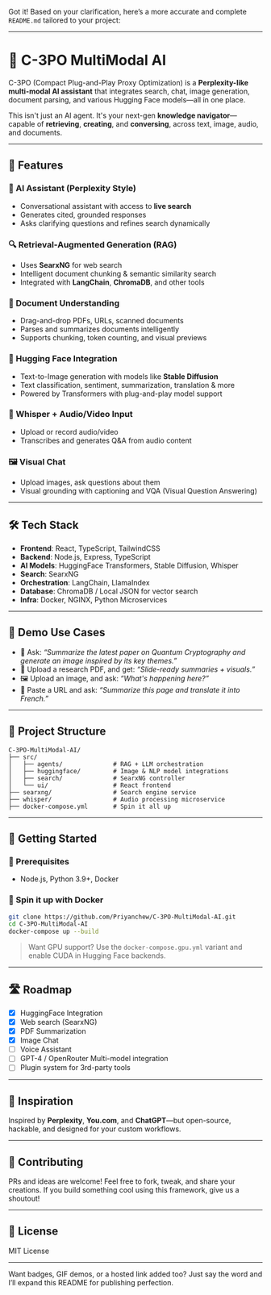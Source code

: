 Got it! Based on your clarification, here’s a more accurate and complete `README.md` tailored to your project:

---

# 🤖 C-3PO MultiModal AI

C-3PO (Compact Plug-and-Play Proxy Optimization) is a **Perplexity-like multi-modal AI assistant** that integrates search, chat, image generation, document parsing, and various Hugging Face models—all in one place.

This isn't just an AI agent. It's your next-gen **knowledge navigator**—capable of **retrieving**, **creating**, and **conversing**, across text, image, audio, and documents.

---

## 🚀 Features

### 🧠 AI Assistant (Perplexity Style)
- Conversational assistant with access to **live search**
- Generates cited, grounded responses
- Asks clarifying questions and refines search dynamically

### 🔍 Retrieval-Augmented Generation (RAG)
- Uses **SearxNG** for web search
- Intelligent document chunking & semantic similarity search
- Integrated with **LangChain**, **ChromaDB**, and other tools

### 🧾 Document Understanding
- Drag-and-drop PDFs, URLs, scanned documents
- Parses and summarizes documents intelligently
- Supports chunking, token counting, and visual previews

### 🎨 Hugging Face Integration
- Text-to-Image generation with models like **Stable Diffusion**
- Text classification, sentiment, summarization, translation & more
- Powered by Transformers with plug-and-play model support

### 🧠 Whisper + Audio/Video Input
- Upload or record audio/video
- Transcribes and generates Q&A from audio content

### 🖼 Visual Chat
- Upload images, ask questions about them
- Visual grounding with captioning and VQA (Visual Question Answering)

---

## 🛠 Tech Stack

- **Frontend**: React, TypeScript, TailwindCSS
- **Backend**: Node.js, Express, TypeScript
- **AI Models**: HuggingFace Transformers, Stable Diffusion, Whisper
- **Search**: SearxNG
- **Orchestration**: LangChain, LlamaIndex
- **Database**: ChromaDB / Local JSON for vector search
- **Infra**: Docker, NGINX, Python Microservices

---

## 🧪 Demo Use Cases

- 🤖 Ask: *“Summarize the latest paper on Quantum Cryptography and generate an image inspired by its key themes.”*
- 📄 Upload a research PDF, and get: *“Slide-ready summaries + visuals.”*
- 🖼 Upload an image, and ask: *“What's happening here?”*
- 🔗 Paste a URL and ask: *“Summarize this page and translate it into French.”*

---

## 📂 Project Structure

```
C-3PO-MultiModal-AI/
├── src/
│   ├── agents/              # RAG + LLM orchestration
│   ├── huggingface/         # Image & NLP model integrations
│   ├── search/              # SearxNG controller
│   └── ui/                  # React frontend
├── searxng/                 # Search engine service
├── whisper/                 # Audio processing microservice
├── docker-compose.yml       # Spin it all up
```

---

## 🧰 Getting Started

### 🔧 Prerequisites
- Node.js, Python 3.9+, Docker

### 🐳 Spin it up with Docker

```bash
git clone https://github.com/Priyanchew/C-3PO-MultiModal-AI.git
cd C-3PO-MultiModal-AI
docker-compose up --build
```

> Want GPU support? Use the `docker-compose.gpu.yml` variant and enable CUDA in Hugging Face backends.

---

## 🛣 Roadmap

- [x] HuggingFace Integration
- [x] Web search (SearxNG)
- [x] PDF Summarization
- [x] Image Chat
- [ ] Voice Assistant
- [ ] GPT-4 / OpenRouter Multi-model integration
- [ ] Plugin system for 3rd-party tools

---

## 🧠 Inspiration

Inspired by **Perplexity**, **You.com**, and **ChatGPT**—but open-source, hackable, and designed for your custom workflows.

---

## 🤝 Contributing

PRs and ideas are welcome! Feel free to fork, tweak, and share your creations. If you build something cool using this framework, give us a shoutout!

---

## 📜 License

MIT License

---

Want badges, GIF demos, or a hosted link added too? Just say the word and I’ll expand this README for publishing perfection.
